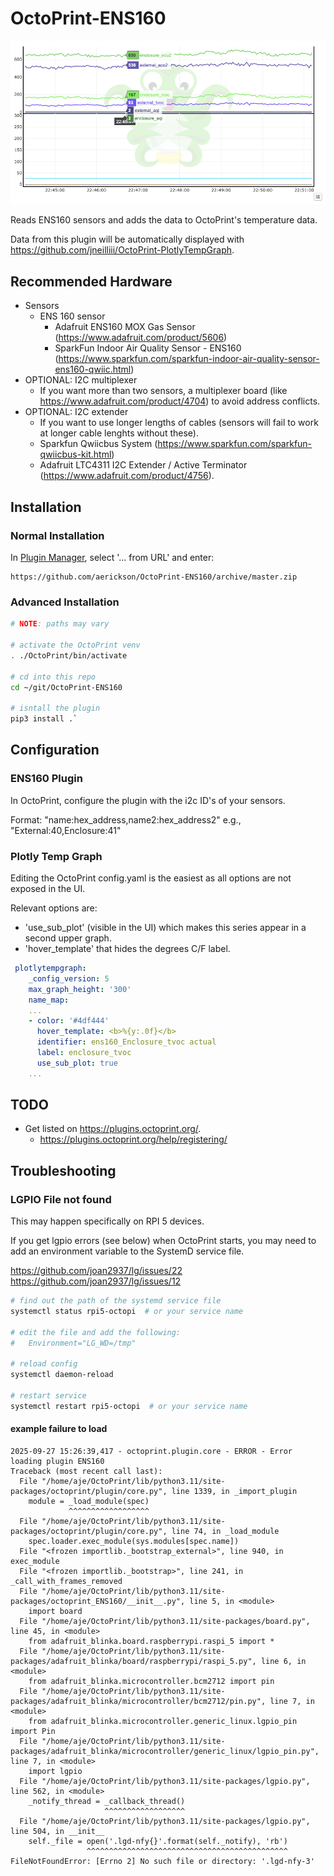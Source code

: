 # OctoPrint-ENS160

![Screenshot of OctoPrint-ENS160 in action](extras/screenshot.png)

Reads ENS160 sensors and adds the data to OctoPrint's temperature data.

Data from this plugin will be automatically displayed with https://github.com/jneilliii/OctoPrint-PlotlyTempGraph.

## Recommended Hardware

- Sensors
  - ENS 160 sensor
    - Adafruit ENS160 MOX Gas Sensor (https://www.adafruit.com/product/5606)
    - SparkFun Indoor Air Quality Sensor - ENS160 (https://www.sparkfun.com/sparkfun-indoor-air-quality-sensor-ens160-qwiic.html)
- OPTIONAL: I2C multiplexer
  - If you want more than two sensors, a multiplexer board (like https://www.adafruit.com/product/4704) to avoid address conflicts.
- OPTIONAL: I2C extender
  - If you want to use longer lengths of cables (sensors will fail to work at longer cable lenghts without these).
  - Sparkfun Qwiicbus System (https://www.sparkfun.com/sparkfun-qwiicbus-kit.html)
  - Adafruit LTC4311 I2C Extender / Active Terminator (https://www.adafruit.com/product/4756).

## Installation

### Normal Installation

In [Plugin Manager](https://docs.octoprint.org/en/master/bundledplugins/pluginmanager.html), select '... from URL' and enter:

```
https://github.com/aerickson/OctoPrint-ENS160/archive/master.zip
```

### Advanced Installation

```bash
# NOTE: paths may vary

# activate the OctoPrint venv
. ./OctoPrint/bin/activate

# cd into this repo
cd ~/git/OctoPrint-ENS160

# isntall the plugin
pip3 install .`
```

## Configuration

### ENS160 Plugin

In OctoPrint, configure the plugin with the i2c ID's of your sensors.

Format: "name:hex_address,name2:hex_address2"
e.g., "External:40,Enclosure:41"

### Plotly Temp Graph

Editing the OctoPrint config.yaml is the easiest as all options are not exposed in the UI.

Relevant options are:
- 'use_sub_plot' (visible in the UI) which makes this series appear in a second upper graph.
- 'hover_template' that hides the degrees C/F label.

```yaml
 plotlytempgraph:
    _config_version: 5
    max_graph_height: '300'
    name_map:
    ...
    - color: '#4df444'
      hover_template: <b>%{y:.0f}</b>
      identifier: ens160_Enclosure_tvoc actual
      label: enclosure_tvoc
      use_sub_plot: true
    ...
```

## TODO

- Get listed on https://plugins.octoprint.org/.
  - https://plugins.octoprint.org/help/registering/

## Troubleshooting

### LGPIO File not found

This may happen specifically on RPI 5 devices.

If you get lgpio errors (see below) when OctoPrint starts, you may need to add an environment variable to the SystemD service file.

https://github.com/joan2937/lg/issues/22
https://github.com/joan2937/lg/issues/12

```bash
# find out the path of the systemd service file
systemctl status rpi5-octopi  # or your service name

# edit the file and add the following:
#   Environment="LG_WD=/tmp"

# reload config
systemctl daemon-reload

# restart service
systemctl restart rpi5-octopi  # or your service name
```

#### example failure to load

```
2025-09-27 15:26:39,417 - octoprint.plugin.core - ERROR - Error loading plugin ENS160
Traceback (most recent call last):
  File "/home/aje/OctoPrint/lib/python3.11/site-packages/octoprint/plugin/core.py", line 1339, in _import_plugin
    module = _load_module(spec)
             ^^^^^^^^^^^^^^^^^^
  File "/home/aje/OctoPrint/lib/python3.11/site-packages/octoprint/plugin/core.py", line 74, in _load_module
    spec.loader.exec_module(sys.modules[spec.name])
  File "<frozen importlib._bootstrap_external>", line 940, in exec_module
  File "<frozen importlib._bootstrap>", line 241, in _call_with_frames_removed
  File "/home/aje/OctoPrint/lib/python3.11/site-packages/octoprint_ENS160/__init__.py", line 5, in <module>
    import board
  File "/home/aje/OctoPrint/lib/python3.11/site-packages/board.py", line 45, in <module>
    from adafruit_blinka.board.raspberrypi.raspi_5 import *
  File "/home/aje/OctoPrint/lib/python3.11/site-packages/adafruit_blinka/board/raspberrypi/raspi_5.py", line 6, in <module>
    from adafruit_blinka.microcontroller.bcm2712 import pin
  File "/home/aje/OctoPrint/lib/python3.11/site-packages/adafruit_blinka/microcontroller/bcm2712/pin.py", line 7, in <module>
    from adafruit_blinka.microcontroller.generic_linux.lgpio_pin import Pin
  File "/home/aje/OctoPrint/lib/python3.11/site-packages/adafruit_blinka/microcontroller/generic_linux/lgpio_pin.py", line 7, in <module>
    import lgpio
  File "/home/aje/OctoPrint/lib/python3.11/site-packages/lgpio.py", line 562, in <module>
    _notify_thread = _callback_thread()
                     ^^^^^^^^^^^^^^^^^^
  File "/home/aje/OctoPrint/lib/python3.11/site-packages/lgpio.py", line 504, in __init__
    self._file = open('.lgd-nfy{}'.format(self._notify), 'rb')
                 ^^^^^^^^^^^^^^^^^^^^^^^^^^^^^^^^^^^^^^^^^^^^^
FileNotFoundError: [Errno 2] No such file or directory: '.lgd-nfy-3'
```
